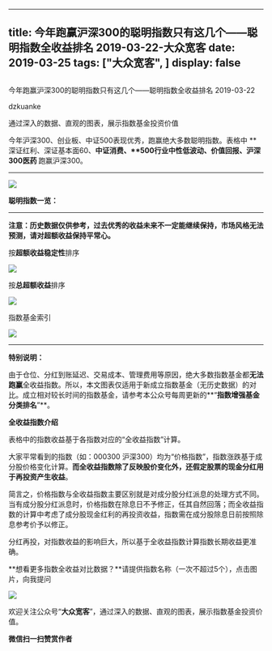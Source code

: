 
---
title:   今年跑赢沪深300的聪明指数只有这几个——聪明指数全收益排名 2019-03-22-大众宽客
date: 2019-03-25
tags: ["大众宽客", ]
display: false
---


## 



今年跑赢沪深300的聪明指数只有这几个——聪明指数全收益排名 2019-03-22




dzkuanke




通过深入的数据、直观的图表，展示指数基金投资价值


今年沪深300、创业板、中证500表现优秀，跑赢绝大多数聪明指数。表格中&nbsp;**深证红利、深证基本面60、<strong style="white-space: normal;">中证消费、**500行业中性低波动、价值回报、沪深300医药&nbsp;</strong>跑赢沪深300。



****

<img class="rich_pages" data-copyright="0" data-ratio="0.48282828282828283" data-s="300,640" src="https://mmbiz.qpic.cn/mmbiz_png/PKw3FQPmhIh5MCxaVAjicCJyakul1Rgd6XuT5pLlMvMic9nnsMGWHyeOzwDOpvNibeXwXianxoUw6y7OjlqPOicOlMQ/640?wx_fmt=png" data-type="png" data-w="990" style=""/>

**聪明指数一览：**

****

**注意：历史数据仅供参考，过去优秀的收益未来不一定能继续保持，市场风格无法预测，请对超额收益保持平常心。**



按**超额收益稳定性**排序

<img class="" data-copyright="0" data-ratio="1.4860557768924303" data-s="300,640" src="https://mmbiz.qpic.cn/mmbiz_png/PKw3FQPmhIh5MCxaVAjicCJyakul1Rgd6lpElZL9SWwlDhaRlwh2HCTjAs6rDeeJ0r3BQN4qo4IfpDw6eV8G0fg/640?wx_fmt=png" data-type="png" data-w="1004" style=""/>



按**总超额收益**排序

<img class="" data-copyright="0" data-ratio="1.4821428571428572" data-s="300,640" src="https://mmbiz.qpic.cn/mmbiz_png/PKw3FQPmhIh5MCxaVAjicCJyakul1Rgd6S5DK5kRAKqRTpiajN7U1S5Xl1nB7466yIURn3h4T29G2uHGia93cLzjA/640?wx_fmt=png" data-type="png" data-w="1008" style=""/>





指数基金索引

<img class="" data-copyright="0" data-ratio="2.4731543624161074" data-s="300,640" src="https://mmbiz.qpic.cn/mmbiz_png/PKw3FQPmhIiadJJADZtmXGcyvUb2OrveYnpnKxfs0vvxWadJBz3KBicLWYepwS7sHhQ5cic0MqxDMzeKuwvLwvrQA/640?wx_fmt=png" data-type="png" data-w="596" style=""/>

****

**特别说明：**

由于仓位、分红到账延迟、交易成本、管理费用等原因，绝大多数指数基金都**无法跑赢**全收益指数。所以，本文图表仅适用于新成立指数基金（无历史数据）的对比。成立相对较长时间的指数基金，请参考本公众号每周更新的**“****指数增强基金分类排名****”**。



**全收益指数介绍**



表格中的指数收益基于各指数对应的“全收益指数”计算。



大家平常看到的指数（如：000300 沪深300）均为“价格指数”，指数涨跌基于成分股价格变化计算。**而全收益指数除了反映股价变化外，还假定股票的现金分红用于再投资产生收益**。



简言之，价格指数与全收益指数主要区别就是对成分股分红派息的处理方式不同。当有成分股分红派息时，价格指数在除息日不予修正，任其自然回落；而全收益指数的计算中考虑了成分股现金红利的再投资收益，指数需在成分股除息日前按照除息参考价予以修正。



分红再投，对指数收益的影响巨大，所以基于全收益指数计算指数长期收益更准确。





**想看更多指数全收益对比数据？**请提供指数名称（一次不超过5个），点击图片，向我提问



[<img class="rich_pages" data-s="300,640" src="https://mmbiz.qpic.cn/mmbiz_png/PKw3FQPmhIh5MCxaVAjicCJyakul1Rgd6libsyc1U9cxwKm5yrLnicGdzHZZtKMAaWPvJVuqfdKfQCRLtnxD7eibSg/640?wx_fmt=png" style="" data-type="png" data-ratio="0.56" data-w="550"/>]()



欢迎关注公众号“**大众宽客**”，通过深入的数据、直观的图表，展示指数基金投资价值。[](http://mp.weixin.qq.com/s?__biz=MzAwMTc1MDcwNw==&amp;mid=2648273685&amp;idx=2&amp;sn=f53962603c488c41c1a764252eaa1ff9&amp;chksm=82f930c9b58eb9dfb8b77caab4e0b3ccdc7f8af26cff9da3d957844bf16469d99377564fbccf&amp;scene=21#wechat_redirect)


**微信扫一扫赞赏作者**













